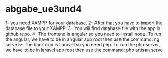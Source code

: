 # abgabe_ue3und4

1-	you need XAMPP for your database.
2-	After that you have to import the database file to your XAMPP.
3-	You will find database file with the app in github repo.
4-	The frontend is angular so you need to install node. To run the angular, we have to be in angular app root then use the command: ng serve 
5-	The back end is Laravel so you need php. To run the php server, we have to be in laravel app root then use the command: php artisan serve
 
